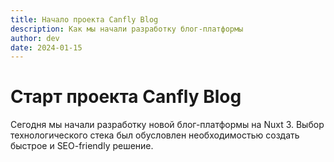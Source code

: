 ```yaml
---
title: Начало проекта Canfly Blog
description: Как мы начали разработку блог-платформы
author: dev
date: 2024-01-15
---
```


# Старт проекта Canfly Blog

Сегодня мы начали разработку новой блог-платформы на Nuxt 3. Выбор технологического стека был обусловлен необходимостью создать быстрое и SEO-friendly решение.
